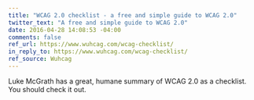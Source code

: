```yaml
---
title: "WCAG 2.0 checklist - a free and simple guide to WCAG 2.0"
twitter_text: "A free and simple guide to WCAG 2.0"
date: 2016-04-28 14:08:53 -04:00
comments: false
ref_url: https://www.wuhcag.com/wcag-checklist/
in_reply_to: https://www.wuhcag.com/wcag-checklist/
ref_source: Wuhcag
---
```


Luke McGrath has a great, humane summary of WCAG 2.0 as a checklist. You should check it out.